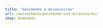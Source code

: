 ```yaml
---
title: "Geschenke & Accessoires"
url: /weisenbach/geschenke-und-accessoires/
shop: Andenken
---
```

